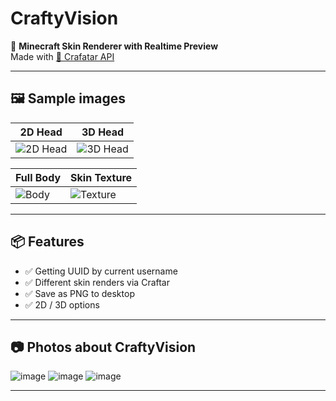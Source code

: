 # CraftyVision

🎨 **Minecraft Skin Renderer with Realtime Preview**  
Made with [🚀 Crafatar API](https://crafatar.com/)

---

## 🖼️ Sample images

| 2D Head | 3D Head |
|---------|---------|
| ![2D Head](https://github.com/user-attachments/assets/ae31bd6b-c7e7-41c3-ac68-eaa1ce663077) | ![3D Head](https://github.com/user-attachments/assets/dad9616d-3ec0-4ee6-83df-032196385403) |

| Full Body | Skin Texture |
|-----------|--------------|
| ![Body](https://github.com/user-attachments/assets/854d745e-5b7d-4ee6-b869-07781b6965a8) | ![Texture](https://github.com/user-attachments/assets/1199ee10-7e7e-4b8c-b525-652703c7a77c) |

---

## 📦 Features

- ✅ Getting UUID by current username
- ✅ Different skin renders via Craftar
- ✅ Save as PNG to desktop
- ✅ 2D / 3D options

---

## 📷 Photos about **CraftyVision**

![image](https://github.com/user-attachments/assets/6a9d0369-bdd6-458a-a698-c5bec415bf9b)
![image](https://github.com/user-attachments/assets/0ea19e00-de92-4104-8e3f-e21f259beb98)
![image](https://github.com/user-attachments/assets/badd0ebc-a6b7-46dd-8a15-67d3be1f287f)

---
